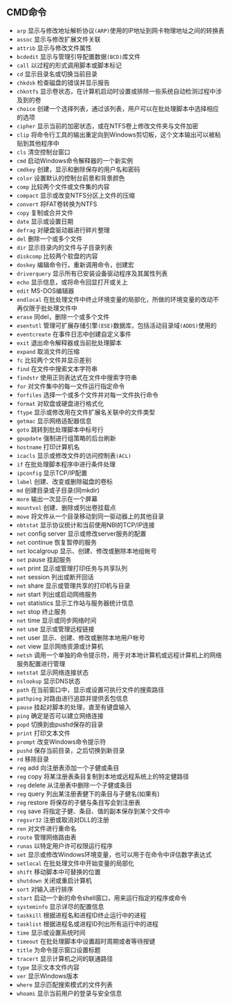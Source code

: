 ## CMD命令
- `arp` 显示与修改地址解析协议`(ARP)`使用的IP地址到网卡物理地址之间的转换表
- `assoc` 显示与修改扩展文件关联
- `attrib` 显示与修改文件属性
- `bcdedit` 显示与管理引导配置数据`(BCD)`库文件
- `call` 以过程的形式调用脚本或脚本标记
- `cd` 显示目录名或切换当前目录
- `chkdsk` 检查磁盘的错误并显示报告
- `chkntfs` 显示卷状态，在计算机启动时设置或排除一些系统自动检测过程中涉及到的卷
- `choice` 创建一个选择列表，通过该列表，用户可以在批处理脚本中选择相应的选项
- `cipher` 显示当前的加密状态，或在NTFS卷上修改文件夹与文件加密
- `clip` 将命令行工具的输出重定向到Windows剪切板，这个文本输出可以被粘贴到其他程序中
- `cls` 清空控制台窗口
- `cmd` 启动Windows命令解释器的一个新实例
- `cmdkey` 创建，显示和删除保存的用户名和密码
- `color` 设置默认的控制台前景和背景颜色
- `comp` 比较两个文件或文件集的内容
- `compact` 显示或改变NTFS分区上文件的压缩
- `convert` 将FAT卷转换为NTFS
- `copy` 复制或合并文件
- `date` 显示或设置日期
- `defrag` 对硬盘驱动器进行碎片整理
- `del` 删除一个或多个文件
- `dir` 显示目录内的文件与子目录列表
- `diskcomp` 比较两个软盘的内容
- `doskey` 编辑命令行，重新调用命令，创建宏
- `driverquery` 显示所有已安装设备驱动程序及其属性列表
- `echo` 显示信息，或将命令回显打开或关上
- `edit` MS-DOS编辑器
- `endlocal` 在批处理文件中终止环境变量的局部化，所做的环境变量的改动不再仅限于批处理文件中
- `erase` 同del，删除一个或多个文件
- `esentutl` 管理可扩展存储引擎`(ESE)`数据库，包括活动目录域`(ADDS)`使用的
- `eventcreate` 在事件日志中创建自定义事件
- `exit` 退出命令解释器或当前批处理脚本
- `expand` 取消文件的压缩
- `fc` 比较两个文件并显示差别
- `find` 在文件中搜索文本字符串
- `findstr` 使用正则表达式在文件中搜索字符串
- `for` 对文件集中的每一文件运行指定命令
- `forfiles` 选择一个或多个文件并对每一文件执行命令
- `format` 对软盘或硬盘进行格式化
- `ftype` 显示或修改用在文件扩展名关联中的文件类型
- `getmac` 显示网络适配器信息
- `goto` 跳转到批处理脚本中标号行
- `gpupdate` 强制进行组策略的后台刷新
- `hostname` 打印计算机名
- `icacls` 显示或修改文件的访问控制表`(ACL)`
- `if` 在批处理脚本程序中进行条件处理
- `ipconfig` 显示TCP/IP配置
- `label` 创建、改变或删除磁盘的卷标
- `md` 创建目录或子目录(同mkdir)
- `more` 输出一次显示在一个屏幕
- `mountvol` 创建、删除或列出卷挂载点
- `move` 将文件从一个目录移动到同一驱动器上的其他目录
- `nbtstat` 显示协议统计和当前使用NBI的TCP/IP连接
- `net` config server 显示或修改server服务的配置
- `net` continue 恢复暂停的服务
- `net` localgroup 显示、创建、修改或删除本地组帐号
- `net` pause 挂起服务
- `net` print 显示或管理打印任务与共享队列
- `net` session 列出或断开回话
- `net` share 显示或管理共享的打印机与目录
- `net` start 列出或启动网络服务
- `net` statistics 显示工作站与服务器统计信息
- `net` stop 终止服务
- `net` time 显示或同步网络时间
- `net` use 显示或管理远程链接
- `net` user 显示、创建、修改或删除本地用户帐号
- `net` view 显示网络资源或计算机
- `netsh` 调用一个单独的命令提示符，用于对本地计算机或远程计算机上的网络服务配置进行管理
- `netstat` 显示网络连接状态
- `nslookup` 显示DNS状态
- `path` 在当前窗口中，显示或设置可执行文件的搜索路径
- `pathping` 对路由进行追踪并提供丢包信息
- `pause` 挂起对脚本的处理，直至有键盘输入
- `ping` 确定是否可以建立网络连接
- `popd` 切换到由pushd保存的目录
- `print` 打印文本文件
- `prompt` 改变Windows命令提示符
- `pushd` 保存当前目录，之后切换到新目录
- `rd` 移除目录
- `reg` add 向注册表添加一个子健或条目
- `reg` copy 将某注册表条目复制到本地或远程系统上的特定健路径
- `reg` delete 从注册表中删除一个子健或条目
- `reg` query 列出某注册表健下的条目与子健名(如果有)
- `reg` restore 将保存的子健与条目写会到注册表
- `reg` save 将指定子健、条目、值的副本保存到某个文件中
- `regsvr32` 注册或取消对DLL的注册
- `ren` 对文件进行重命名
- `route` 管理网络路由表
- `runas` 以特定用户许可权限运行程序
- `set` 显示或修改Windows环境变量，也可以用于在命令中评估数字表达式
- `setlocal` 在批处理文件中开始变量的局部化
- `shift` 移动脚本中可替换的位置
- `shutdown` 关闭或重启计算机
- `sort` 对输入进行排序
- `start` 启动一个新的命令shell窗口，用来运行指定的程序或命令
- `systeminfo` 显示详尽的配置信息
- `taskkill` 根据进程名和进程ID终止运行中的进程
- `tasklist` 根据进程名或进程ID列出所有运行中的进程
- `time` 显示或设置系统时间
- `timeout` 在批处理脚本中设置超时周期或者等待按键
- `title` 为命令提示窗口设置标题
- `tracert` 显示计算机之间的联通路径
- `type` 显示文本文件内容
- `ver` 显示Windows版本
- `where` 显示匹配搜索模式的文件列表
- `whoami` 显示当前用户的登录与安全信息
`
`